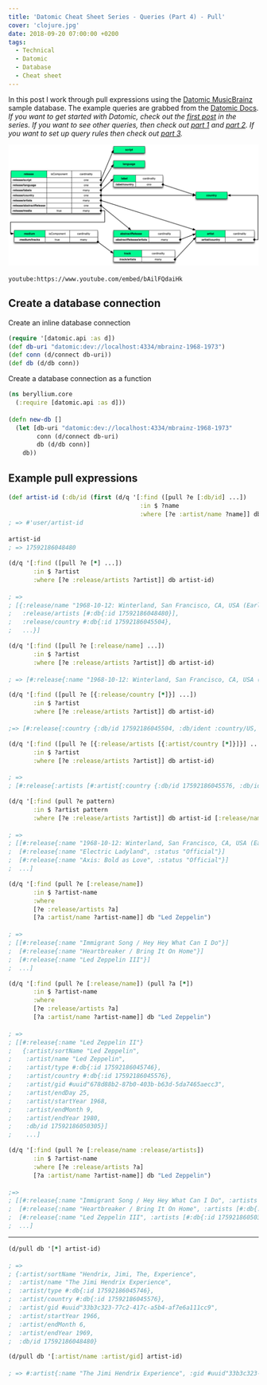 ```yaml
---
title: 'Datomic Cheat Sheet Series - Queries (Part 4) - Pull'
cover: 'clojure.jpg'
date: 2018-09-20 07:00:00 +0200
tags:
  - Technical
  - Datomic
  - Database
  - Cheat sheet
---
```


In this post I work through pull expressions using the [Datomic MusicBrainz](https://github.com/Datomic/mbrainz-sample) sample database. The example queries are grabbed from the [Datomic Docs](https://docs.datomic.com/on-prem/query.html). _If you want to get started with Datomic, check out the [first post](/blog/datomic-cheat-sheet-series-getting-started) in the series. If you want to see other queries, then check out [part 1](/blog/datomic-cheat-sheet-series-queries-part-1) and [part 2](/blog/datomic-cheat-sheet-series-queries-part-2). If you want to set up query rules then check out [part 3](/blog/datomic-cheat-sheet-series-queries-part-3-rules/)._

![Relationship diagram](https://raw.githubusercontent.com/Datomic/mbrainz-sample/master/relationships.png)

`youtube:https://www.youtube.com/embed/bAilFQdaiHk`

## Create a database connection

Create an inline database connection

```clojure
(require '[datomic.api :as d])
(def db-uri "datomic:dev://localhost:4334/mbrainz-1968-1973")
(def conn (d/connect db-uri))
(def db (d/db conn))
```

Create a database connection as a function

```clojure
(ns beryllium.core
  (:require [datomic.api :as d]))

(defn new-db []
  (let [db-uri "datomic:dev://localhost:4334/mbrainz-1968-1973"
        conn (d/connect db-uri)
        db (d/db conn)]
    db))
```

## Example pull expressions

```clojure
(def artist-id (:db/id (first (d/q '[:find ([pull ?e [:db/id] ...])
                                     :in $ ?name
                                     :where [?e :artist/name ?name]] db "The Jimi Hendrix Experience"))))
; => #'user/artist-id

artist-id
; => 17592186048480
```

```clojure
(d/q '[:find ([pull ?e [*] ...])
       :in $ ?artist
       :where [?e :release/artists ?artist]] db artist-id)

; =>
; [{:release/name "1968-10-12: Winterland, San Francisco, CA, USA (Early Show)",
;   :release/artists [#:db{:id 17592186048480}],
;   :release/country #:db{:id 17592186045504},
;   ...}]
```

```clojure
(d/q '[:find ([pull ?e [:release/name] ...])
       :in $ ?artist
       :where [?e :release/artists ?artist]] db artist-id)

; => [#:release{:name "1968-10-12: Winterland, San Francisco, CA, USA (Early Show)"}]
```

```clojure
(d/q '[:find ([pull ?e [{:release/country [*]}] ...])
       :in $ ?artist
       :where [?e :release/artists ?artist]] db artist-id)

;=> [#:release{:country {:db/id 17592186045504, :db/ident :country/US, :country/name "United States"}}]
```

```clojure
(d/q '[:find ([pull ?e [{:release/artists [{:artist/country [*]}]}] ...])
       :in $ ?artist
       :where [?e :release/artists ?artist]] db artist-id)

; =>
; [#:release{:artists [#:artist{:country {:db/id 17592186045576, :db/ident :country/GB, :country/name "United Kingdom"}}]}]
```

```clojure
(d/q '[:find (pull ?e pattern)
       :in $ ?artist pattern
       :where [?e :release/artists ?artist]] db artist-id [:release/name :release/status])

; =>
; [[#:release{:name "1968-10-12: Winterland, San Francisco, CA, USA (Early Show)", :status "Bootleg"}]
;  [#:release{:name "Electric Ladyland", :status "Official"}]
;  [#:release{:name "Axis: Bold as Love", :status "Official"}]
;  ...]
```

```clojure
(d/q '[:find (pull ?e [:release/name])
       :in $ ?artist-name
       :where
       [?e :release/artists ?a]
       [?a :artist/name ?artist-name]] db "Led Zeppelin")

; =>
; [[#:release{:name "Immigrant Song / Hey Hey What Can I Do"}]
;  [#:release{:name "Heartbreaker / Bring It On Home"}]
;  [#:release{:name "Led Zeppelin III"}]
;  ...]
```

```clojure
(d/q '[:find (pull ?e [:release/name]) (pull ?a [*])
       :in $ ?artist-name
       :where
       [?e :release/artists ?a]
       [?a :artist/name ?artist-name]] db "Led Zeppelin")

; =>
; [[#:release{:name "Led Zeppelin II"}
;   {:artist/sortName "Led Zeppelin",
;    :artist/name "Led Zeppelin",
;    :artist/type #:db{:id 17592186045746},
;    :artist/country #:db{:id 17592186045576},
;    :artist/gid #uuid"678d88b2-87b0-403b-b63d-5da7465aecc3",
;    :artist/endDay 25,
;    :artist/startYear 1968,
;    :artist/endMonth 9,
;    :artist/endYear 1980,
;    :db/id 17592186050305}]
;    ...]
```

```clojure
(d/q '[:find (pull ?e [:release/name :release/artists])
       :in $ ?artist-name
       :where [?e :release/artists ?a]
       [?a :artist/name ?artist-name]] db "Led Zeppelin")

;=>
; [[#:release{:name "Immigrant Song / Hey Hey What Can I Do", :artists [#:db{:id 17592186050305}]}]
;  [#:release{:name "Heartbreaker / Bring It On Home", :artists [#:db{:id 17592186050305}]}]
;  [#:release{:name "Led Zeppelin III", :artists [#:db{:id 17592186050305}]}]
;  ...]
```

---

```clojure
(d/pull db '[*] artist-id)

; =>
; {:artist/sortName "Hendrix, Jimi, The, Experience",
;  :artist/name "The Jimi Hendrix Experience",
;  :artist/type #:db{:id 17592186045746},
;  :artist/country #:db{:id 17592186045576},
;  :artist/gid #uuid"33b3c323-77c2-417c-a5b4-af7e6a111cc9",
;  :artist/startYear 1966,
;  :artist/endMonth 6,
;  :artist/endYear 1969,
;  :db/id 17592186048480}
```

```clojure
(d/pull db '[:artist/name :artist/gid] artist-id)

; => #:artist{:name "The Jimi Hendrix Experience", :gid #uuid"33b3c323-77c2-417c-a5b4-af7e6a111cc9"}
```

